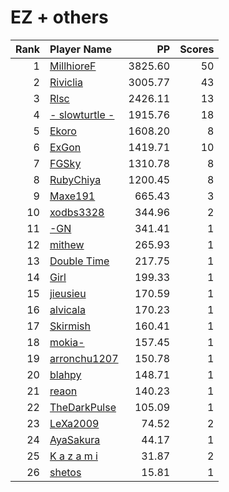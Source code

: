 # EZ + others
| Rank | Player Name |  PP  | Scores |
| ----:|:----------- | ----:| ------:|
| 1 | [MillhioreF](https://osu.ppy.sh/u/941094) | 3825.60 | 50 |
| 2 | [Riviclia](https://osu.ppy.sh/u/1616533) | 3005.77 | 43 |
| 3 | [Rlsc](https://osu.ppy.sh/u/2110845) | 2426.11 | 13 |
| 4 | [- slowturtle -](https://osu.ppy.sh/u/2198995) | 1915.76 | 18 |
| 5 | [Ekoro](https://osu.ppy.sh/u/284905) | 1608.20 | 8 |
| 6 | [ExGon](https://osu.ppy.sh/u/214187) | 1419.71 | 10 |
| 7 | [FGSky](https://osu.ppy.sh/u/2094566) | 1310.78 | 8 |
| 8 | [RubyChiya](https://osu.ppy.sh/u/1719818) | 1200.45 | 8 |
| 9 | [Maxe191](https://osu.ppy.sh/u/2184751) | 665.43 | 3 |
| 10 | [xodbs3328](https://osu.ppy.sh/u/1138389) | 344.96 | 2 |
| 11 | [-GN](https://osu.ppy.sh/u/895581) | 341.41 | 1 |
| 12 | [mithew](https://osu.ppy.sh/u/2571893) | 265.93 | 1 |
| 13 | [Double Time](https://osu.ppy.sh/u/5680885) | 217.75 | 1 |
| 14 | [Girl](https://osu.ppy.sh/u/2813864) | 199.33 | 1 |
| 15 | [jieusieu](https://osu.ppy.sh/u/759439) | 170.59 | 1 |
| 16 | [alvicala](https://osu.ppy.sh/u/1570402) | 170.23 | 1 |
| 17 | [Skirmish](https://osu.ppy.sh/u/3663833) | 160.41 | 1 |
| 18 | [mokia-](https://osu.ppy.sh/u/4399129) | 157.45 | 1 |
| 19 | [arronchu1207](https://osu.ppy.sh/u/2226083) | 150.78 | 1 |
| 20 | [blahpy](https://osu.ppy.sh/u/3645896) | 148.71 | 1 |
| 21 | [reaon](https://osu.ppy.sh/u/3248930) | 140.23 | 1 |
| 22 | [TheDarkPulse](https://osu.ppy.sh/u/1512514) | 105.09 | 1 |
| 23 | [LeXa2009](https://osu.ppy.sh/u/190469) | 74.52 | 2 |
| 24 | [AyaSakura](https://osu.ppy.sh/u/5010647) | 44.17 | 1 |
| 25 | [K a z a m i](https://osu.ppy.sh/u/1156457) | 31.87 | 2 |
| 26 | [shetos](https://osu.ppy.sh/u/3645031) | 15.81 | 1 |

